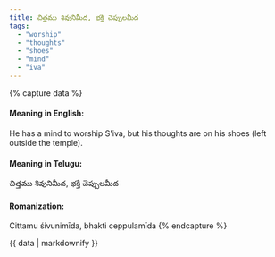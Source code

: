 ```yaml
---
title: చిత్తము శివునిమీద, భక్తి చెప్పులమీద
tags:
  - "worship"
  - "thoughts"
  - "shoes"
  - "mind"
  - "iva"
---
```


{% capture data %}
#### Meaning in English:
He has a mind to worship S'iva, but his thoughts are on his shoes (left outside the temple).

#### Meaning in Telugu:
చిత్తము శివునిమీద, భక్తి చెప్పులమీద

#### Romanization:
Cittamu śivunimīda, bhakti ceppulamīda
{% endcapture %}

{{ data | markdownify }}

